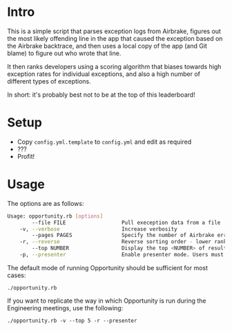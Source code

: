 # Intro
This is a simple script that parses exception logs from Airbrake, figures out the most likely offending line in the app that caused the exception based on the Airbrake backtrace, and then uses a local copy of the app (and Git blame) to figure out who wrote that line.

It then ranks developers using a scoring algorithm that biases towards high exception rates for individual exceptions, and also a high number of different types of exceptions.

In short: it's probably best not to be at the top of this leaderboard!

# Setup

  * Copy `config.yml.template` to `config.yml` and edit as required
  * ???
  * Profit!

# Usage 
The options are as follows:

```bash
Usage: opportunity.rb [options]
        --file FILE                  Pull exeception data from a file
    -v, --verbose                    Increase verbosity
        --pages PAGES                Specify the number of Airbrake error pages to parse (default: 2)
    -r, --reverse                    Reverse sorting order - lower rankings displayed first (default: off)
        --top NUMBER                 Display the top <NUMBER> of results (default: all)
    -p, --presenter                  Enable presenter mode. Users must hit a keyboard key between printing each item (default: off)
```

The default mode of running Opportunity should be sufficient for most cases:

    ./opportunity.rb

If you want to replicate the way in which Opportunity is run during the Engineering meetings, use the following:

    ./opportunity.rb -v --top 5 -r --presenter
